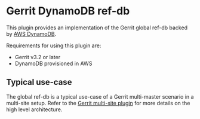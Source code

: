 # Gerrit DynamoDB ref-db

This plugin provides an implementation of the Gerrit global ref-db backed by
[AWS DynamoDB](https://aws.amazon.com/dynamodb/).

Requirements for using this plugin are:

- Gerrit v3.2 or later
- DynamoDB provisioned in AWS

## Typical use-case

The global ref-db is a typical use-case of a Gerrit multi-master scenario
in a multi-site setup. Refer to the
[Gerrit multi-site plugin](https://gerrit.googlesource.com/plugins/multi-site/+/master/DESIGN.md)
for more details on the high level architecture.
